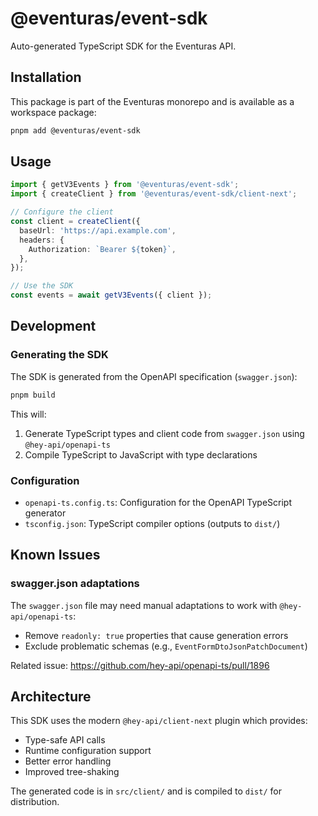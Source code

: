 # @eventuras/event-sdk

Auto-generated TypeScript SDK for the Eventuras API.

## Installation

This package is part of the Eventuras monorepo and is available as a workspace package:

```bash
pnpm add @eventuras/event-sdk
```

## Usage

```typescript
import { getV3Events } from '@eventuras/event-sdk';
import { createClient } from '@eventuras/event-sdk/client-next';

// Configure the client
const client = createClient({
  baseUrl: 'https://api.example.com',
  headers: {
    Authorization: `Bearer ${token}`,
  },
});

// Use the SDK
const events = await getV3Events({ client });
```

## Development

### Generating the SDK

The SDK is generated from the OpenAPI specification (`swagger.json`):

```bash
pnpm build
```

This will:

1. Generate TypeScript types and client code from `swagger.json` using `@hey-api/openapi-ts`
2. Compile TypeScript to JavaScript with type declarations

### Configuration

- `openapi-ts.config.ts`: Configuration for the OpenAPI TypeScript generator
- `tsconfig.json`: TypeScript compiler options (outputs to `dist/`)

## Known Issues

### swagger.json adaptations

The `swagger.json` file may need manual adaptations to work with `@hey-api/openapi-ts`:

- Remove `readonly: true` properties that cause generation errors
- Exclude problematic schemas (e.g., `EventFormDtoJsonPatchDocument`)

Related issue: <https://github.com/hey-api/openapi-ts/pull/1896>

## Architecture

This SDK uses the modern `@hey-api/client-next` plugin which provides:

- Type-safe API calls
- Runtime configuration support
- Better error handling
- Improved tree-shaking


The generated code is in `src/client/` and is compiled to `dist/` for distribution.
